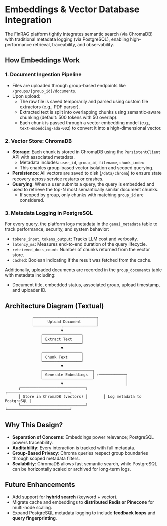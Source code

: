 # Embeddings & Vector Database Integration

The FinRAG platform tightly integrates semantic search (via ChromaDB) with traditional metadata logging (via PostgreSQL), enabling high-performance retrieval, traceability, and observability.

## How Embeddings Work

### 1. Document Ingestion Pipeline

- Files are uploaded through group-based endpoints like `/groups/{group_id}/documents`.
- Upon upload:
  - The raw file is saved temporarily and parsed using custom file extractors (e.g., PDF parser).
  - Extracted text is split into overlapping chunks using semantic-aware chunking (default: 500 tokens with 50 overlap).
  - Each chunk is passed through a vector embedding model (e.g., `text-embedding-ada-002`) to convert it into a high-dimensional vector.

### 2. Vector Store: ChromaDB

- **Storage**: Each chunk is stored in ChromaDB using the `PersistentClient` API with associated metadata.
  - Metadata includes: `user_id`, `group_id`, `filename`, `chunk_index`
  - This enables group-based vector isolation and scoped querying.
- **Persistence**: All vectors are saved to disk (`/data/chroma`) to ensure state recovery across service restarts or crashes.
- **Querying**: When a user submits a query, the query is embedded and used to retrieve the top-N most semantically similar document chunks.
  - If scoped by group, only chunks with matching `group_id` are considered.

### 3. Metadata Logging in PostgreSQL

For every query, the platform logs metadata in the `genai_metadata` table to track performance, security, and system behavior:

- `tokens_input`, `tokens_output`: Tracks LLM cost and verbosity.
- `latency_ms`: Measures end-to-end duration of the query lifecycle.
- `retrieved_docs_count`: Number of chunks returned from the vector store.
- `cached`: Boolean indicating if the result was fetched from the cache.

Additionally, uploaded documents are recorded in the `group_documents` table with metadata including:

- Document title, embedded status, associated group, upload timestamp, and uploader ID.

## Architecture Diagram (Textual)

```
            ┌────────────────────────────┐
            │      Upload Document       │
            └────────────┬───────────────┘
                         ▼
                ┌─────────────────┐
                │ Extract Text    │
                └─────────────────┘
                         ▼
                ┌─────────────────┐
                │ Chunk Text      │
                └─────────────────┘
                         ▼
                ┌──────────────────────┐
                │ Generate Embeddings  │ ←────────────┐
                └──────────────────────┘              │
                         ▼                            │
      ┌─────────────────────────────┐       ┌────────────────────────────┐
      │ Store in ChromaDB (vectors) │       │ Log metadata to PostgreSQL │
      └─────────────────────────────┘       └────────────────────────────┘
```

## Why This Design?

- **Separation of Concerns**: Embeddings power relevance; PostgreSQL powers traceability.
- **Auditability**: Every interaction is tracked with full metadata.
- **Group-Based Privacy**: Chroma queries respect group boundaries through scoped metadata filters.
- **Scalability**: ChromaDB allows fast semantic search, while PostgreSQL can be horizontally scaled or archived for long-term logs.

## Future Enhancements

- Add support for **hybrid search** (keyword + vector).
- Migrate cache and embeddings to **distributed Redis or Pinecone** for multi-node scaling.
- Expand PostgreSQL metadata logging to include **feedback loops** and **query fingerprinting**.